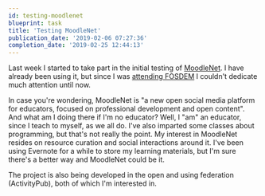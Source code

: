 ```yaml
---
id: testing-moodlenet
blueprint: task
title: 'Testing MoodleNet'
publication_date: '2019-02-06 07:27:36'
completion_date: '2019-02-25 12:44:13'
---
```


Last week I started to take part in the initial testing of [MoodleNet](https://moodle.com/moodlenet). I have already been using it, but since I was [attending FOSDEM](https://noeldemartin.com/tasks/attending-fosdem) I couldn't dedicate much attention until now.

In case you're wondering, MoodleNet is "a new open social media platform for educators, focused on professional development and open content". And what am I doing there if I'm no educator? Well, I "am" an educator, since I teach to myself, as we all do. I've also imparted some classes about programming, but that's not really the point. My interest in MoodleNet resides on resource curation and social interactions around it. I've been using Evernote for a while to store my learning materials, but I'm sure there's a better way and MoodleNet could be it.

The project is also being developed in the open and using federation (ActivityPub), both of which I'm interested in.
